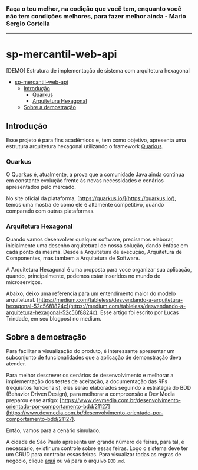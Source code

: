 <h3>Faça o teu melhor, na codição que você tem, enquanto você não tem condições melhores, para fazer melhor ainda - Mario Sergio Cortella</h3>

---

# sp-mercantil-web-api
[DEMO] Estrutura de implementação de sistema com arquitetura hexagonal 

- [sp-mercantil-web-api](#sp-mercantil-web-api)
  - [Introdução](#introdução)
    - [Quarkus](#quarkus)
    - [Arquitetura Hexagonal](#arquitetura-hexagonal)
  - [Sobre a demostração](#sobre-a-demostração)

## Introdução

Esse projeto é para fins acadêmicos e, tem como objetivo, apresenta uma estrutura arquitetura hexagonal utilizando o framework [Quarkus](https://quarkus.io/).

### Quarkus

O Quarkus é, atualmente, a prova que a comunidade Java ainda continua em constante evolução frente às novas necessidades e cenários apresentados pelo mercado.

No site oficial da plataforma, [https://quarkus.io/](https://quarkus.io/), temos uma mostra de como ele é altamente competitivo, quando comparado com outras plataformas.

### Arquitetura Hexagonal

Quando vamos desenvolver qualquer software, precisamos elaborar, inicialmente uma desenho arquitetural de nossa solução, dando ênfase em cada ponto da mesma. Desde a Arquitetura de execução, Arquitetura de Componentes, mas tambem a Arquitetura de Software. 

A Arquitetura Hexagonal é uma proposta para voce organizar sua aplicação, quando, principalmente, podemos estar inseridos no mundo de microserviços.

Abaixo, deixo uma referencia para um entendimento maior do modelo arquitetural.
[https://medium.com/tableless/desvendando-a-arquitetura-hexagonal-52c56f8824c](https://medium.com/tableless/desvendando-a-arquitetura-hexagonal-52c56f8824c). Esse artigo foi escrito por Lucas Trindade, em seu blogpost no medium.

## Sobre a demostração

Para facilitar a visualização do produto, é interessante apresentar um subconjunto de funcionalidades que a aplicação de demonstração deva atender.

Para melhor descrever os cenários de desenvolvimento e melhorar a implementação dos testes de aceitação, a documentação das RFs (requisitos funcionais), eles serão elaborados seguindo a estratégia do BDD (Behavior Driven Design), para melhorar a compreensão a Dev Media preparou esse artigo: [https://www.devmedia.com.br/desenvolvimento-orientado-por-comportamento-bdd/21127](https://www.devmedia.com.br/desenvolvimento-orientado-por-comportamento-bdd/21127).

Então, vamos para a cenário simulado.

A cidade de São Paulo apresenta um grande número de feiras, para tal, é necessário, existir um controle sobre essas feiras. Logo o sistema deve ter um CRUD para controlar essas feiras. Para visualizar todas as regras de negocio, clique [aqui](./BDD.md) ou vá para o arquivo `BDD.md`.


